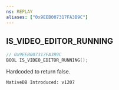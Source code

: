 ```yaml
---
ns: REPLAY
aliases: ["0x9EEB007317FA3B9C"]
---
```

## IS_VIDEO_EDITOR_RUNNING

```c
// 0x9EEB007317FA3B9C
BOOL IS_VIDEO_EDITOR_RUNNING();
```

Hardcoded to return false.

```
NativeDB Introduced: v1207
```


